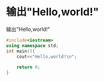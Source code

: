 # 输出"Hello,world!"
输出"Hello,world!"

```cpp
#include<iostream>
using namespace std;
int main(){
    cout<<"Hello,world!\n";
    
    return 0;
}